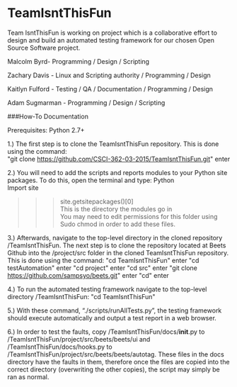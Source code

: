 # TeamIsntThisFun

Team IsntThisFun is working on project which is a collaborative effort to design and build an automated testing framework for our chosen Open Source Software project.

Malcolm Byrd- Programming / Design / Scripting

Zachary Davis - Linux and Scripting authority / Programming / Design

Kaitlyn Fulford - Testing / QA / Documentation / Programming / Design

Adam Sugmarman - Programming / Design / Scripting


###How-To Documentation

Prerequisites: Python 2.7+

1.) The first step is to clone the TeamIsntThisFun repository. This is done using the command:  
   "git clone https://github.com/CSCI-362-03-2015/TeamIsntThisFun.git" enter
  
2.) You will need to add the scripts and reports modules to your Python site packages. To do this, open the terminal and type:   Python  
Import site  
>>>site.getsitepackages()[0]  
>>>This is the directory the modules go in   
You may need to edit permissions for this folder using Sudo chmod in order to add these files.
  
3.) Afterwards, navigate to the top-level directory in the cloned repository /TeamIsntThisFun. The next step is to clone the repository located at Beets Github into the /project/src folder in the cloned TeamIsntThisFun repository. This is done using the command:
"cd TeamIsntThisFun"  enter
"cd testAutomation"  enter
"cd project"  enter
"cd src"  enter
"git clone https://github.com/sampsyo/beets.git"  enter
"cd"  enter

4.) To run the automated testing framework navigate to the top-level directory /TeamIsntThisFun: 
"cd TeamIsntThisFun" 

5.) With these command, “./scripts/runAllTests.py”, the testing framework should execute automatically and output a test report in a web browser.

6.) In order to test the faults, copy /TeamIsntThisFun/docs/__init__.py to /TeamIsntThisFun/project/src/beets/beets/ui and /TeamIsntThisFun/docs/hooks.py to /TeamIsntThisFun/project/src/beets/beets/autotag. These files in the docs directory have the faults in them, therefore once the files are copied into the correct directory (overwriting the other copies), the script may simply be ran as normal.
